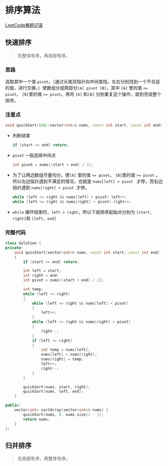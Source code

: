 # 排序算法

[LeetCode解题记录](https://leetcode-cn.com/problems/sort-an-array/submissions/)



## 快速排序

>  先整体有序，再局部有序。

### 思路

选取其中一个值 `pivot`，（通过头尾双指针向中间查找，左右分别找到一个不合适的值，进行交换，）使数组分成两部分`[A] pivot [B]`，其中 `[A]` 里的值 `<= pivot`， `[B]`里的值 `>= pivot`。再将 `[A]` 和`[B]` 分别重复这个操作，直到完成整个排序。



### 注意点

```c++
void quickSort(std::vector<int>& nums, const int start, const int end);
```

- 判断结束

  ```c++
  if (start >= end) return;
  ```

- `pivot` 一般选择中间点

  ```c++
  int pivot = nums[(start + end) / 2];
  ```

- 为了让两边数组尽量均分，使`[A]` 里的值 `<= pivot`， `[B]`里的值 `>= pivot` 。所以左边指针遇到不满足的情况，也就是 `nums[left] > pivot ` 才停，而右边指针遇到 `nums[right] < pivot `才停。

  ```c++
  while (left <= right && nums[left] > pivot) left++;
  while (left <= right && nums[right] < pivot) right++;
  ```

- `while` 循环结束时，`left > right`，所以下层排序起始点分别为 `[start, right]`和 `[left, end]`



### 完整代码

```c++
class Solution {
private:
    void quickSort(vector<int>& nums, const int start, const int end)
    {
        if (start >= end) return;

        int left = start;
        int right = end;
        int pivot = nums[(start + end) / 2];

        int temp;
        while (left <= right)
        {
            while (left <= right && nums[left] < pivot)
            {
                left++;
            }
            while (left <= right && nums[right] > pivot)
            {
                right--;
            }
            if (left <= right)
            {
                int temp = nums[left];
                nums[left] = nums[right];
                nums[right] = temp;
                left++;
                right--;
            }
        }

        quickSort(nums, start, right);
        quickSort(nums, left, end);
    }

public:
    vector<int> sortArray(vector<int>& nums) {
        quickSort(nums, 0, nums.size() - 1);
        return nums;
    }
};
```





## 归并排序

> 先局部有序，再整体有序。

